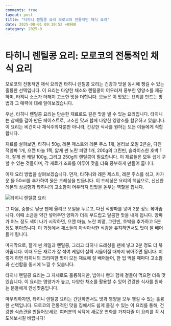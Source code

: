 ```yaml
---
comments: true
layout: post
title: "타히니 렌틸콩 요리 모로코의 전통적인 채식 요리"
date: 2025-08-01 09:30:52 +0900
category: 2025-8
---
```


# 타히니 렌틸콩 요리: 모로코의 전통적인 채식 요리

모로코의 전통적인 채식 요리인 타히니 렌틸콩 요리는 건강과 맛을 동시에 챙길 수 있는 훌륭한 선택입니다. 이 요리는 다양한 채소와 렌틸콩이 어우러져 풍부한 영양소를 제공하며, 타히니 소스가 더해져 고소한 맛을 더합니다. 오늘은 이 맛있는 요리를 만드는 방법과 그 매력에 대해 알아보겠습니다.

우선, 타히니 렌틸콩 요리는 단순한 재료로도 깊은 맛을 낼 수 있는 요리입니다. 타히니는 참깨를 갈아 만든 페이스트로, 고소한 맛과 함께 다양한 영양소를 함유하고 있습니다. 이 요리는 비건이나 채식주의자뿐만 아니라, 건강한 식사를 원하는 모든 이들에게 적합합니다. 

재료를 살펴보면, 타히니 50g, 레몬 제스트와 레몬 주스 1개, 올리브 오일 2큰술, 다진 적양파 1개, 으깬 마늘 1쪽, 얇게 썬 노란 피망 1개, 200g의 그린빈, 슬라이스한 호박 1개, 잘게 썬 케일 100g, 그리고 250g의 렌틸콩이 필요합니다. 이 재료들은 모두 쉽게 구할 수 있는 것들이며, 각 재료가 조화를 이루어 맛을 더욱 풍부하게 만들어 줍니다.

이제 요리 방법을 살펴보겠습니다. 먼저, 타히니와 레몬 제스트, 레몬 주스를 섞고, 차가운 물 50ml를 추가하여 묽은 드레싱을 만듭니다. 이 드레싱은 요리의 핵심으로, 신선한 레몬의 상큼함과 타히니의 고소함이 어우러져 입맛을 돋우는 역할을 합니다. 

![타히니 렌틸콩 요리](https://www.themealdb.com/images/media/meals/vpxyqt1511464175.jpg)

그 다음, 중불로 달군 팬에 올리브 오일을 두르고, 다진 적양파를 넣어 2분 정도 볶아줍니다. 이때 소금을 약간 넣어주면 양파가 더욱 부드럽고 달콤한 맛을 내게 됩니다. 양파가 어느 정도 색이 나기 시작하면, 으깬 마늘, 노란 피망, 그린빈, 호박을 추가하고 5분 정도 볶아줍니다. 이 과정에서 채소들이 아삭아삭한 식감을 유지하면서도 맛이 잘 배어들게 됩니다.

마지막으로, 잘게 썬 케일과 렌틸콩, 그리고 타히니 드레싱을 팬에 넣고 2분 정도 더 볶아줍니다. 이때 모든 재료가 잘 섞여 케일이 살짝 시들어질 때까지 볶아주면 됩니다. 이렇게 하면 타히니의 크리미한 맛이 모든 재료에 잘 배어들어, 한 입 먹을 때마다 고소함과 신선함을 동시에 느낄 수 있습니다.

타히니 렌틸콩 요리는 그 자체로도 훌륭하지만, 밥이나 빵과 함께 곁들여 먹으면 더욱 맛있습니다. 이 요리는 영양가가 높고, 다양한 채소를 활용할 수 있어 건강한 식사를 원하는 분들에게 안성맞춤입니다. 

마무리하자면, 타히니 렌틸콩 요리는 간단하면서도 맛과 영양을 모두 챙길 수 있는 훌륭한 선택입니다. 모로코의 전통적인 맛을 집에서도 쉽게 즐길 수 있는 이 요리를 통해, 건강한 식습관을 만들어보세요. 여러분의 식탁에 새로운 변화를 가져다줄 이 요리를 꼭 시도해보시길 바랍니다!